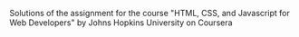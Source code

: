 Solutions of the  assignment for the course "HTML, CSS, and Javascript for Web Developers" by Johns Hopkins University  on Coursera
